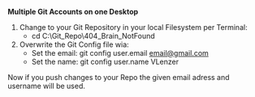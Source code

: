 **Multiple Git Accounts on one Desktop**

1. Change to your Git Repository in your local Filesystem per Terminal:
   - cd C:\Git_Repo\404_Brain_NotFound
3. Overwrite the Git Config file wia:
   - Set the email: git config user.email email@gmail.com
   - Set the name:  git config user.name VLenzer

Now if you push changes to your Repo the given email adress and username will be used.
